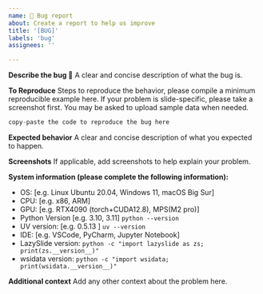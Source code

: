 ```yaml
---
name: 🐛 Bug report
about: Create a report to help us improve
title: '[BUG]'
labels: 'bug'
assignees: ''

---
```


<!--Please search for previous issues before reporting the bug-->
<!--If the bug is related to wsidata, please open an issue at wsidata https://github.com/rendeirolab/wsidata/issues-->

**Describe the bug 🐛**
A clear and concise description of what the bug is.

**To Reproduce**
Steps to reproduce the behavior, please compile a minimum reproducible example here.
If your problem is slide-specific, please take a screenshot first. You may be asked to upload sample data when needed.

```python
copy-paste the code to reproduce the bug here
```

**Expected behavior**
A clear and concise description of what you expected to happen.

**Screenshots**
If applicable, add screenshots to help explain your problem.

**System information (please complete the following information):**

- OS: [e.g. Linux Ubuntu 20.04, Windows 11, macOS Big Sur]
- CPU: [e.g. x86, ARM]
- GPU: [e.g. RTX4090 (torch+CUDA12.8), MPS(M2 pro)]
- Python Version [e.g. 3.10, 3.11] `python --version`
- UV version: [e.g. 0.5.13 ] `uv --version`
- IDE: [e.g. VSCode, PyCharm, Jupyter Notebook]
- LazySlide version: `python -c "import lazyslide as zs; print(zs.__version__)"`
- wsidata version: `python -c "import wsidata; print(wsidata.__version__)"`

**Additional context**
Add any other context about the problem here.